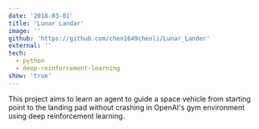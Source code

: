 ```yaml
---
date: '2018-03-01'
title: 'Lunar Landar'
image: ''
github: 'https://github.com/chen1649chenli/Lunar_Lander'
external: ''
tech:
  - python
  - deep-reinforcement-learning
show: 'true'
---
```


This project aims to learn an agent to guide a space vehicle from starting point to the landing pad without crashing in OpenAI's gym environment using deep reinforcement learning.
